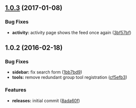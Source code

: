 <a name="1.0.3"></a>
## [1.0.3](https://github.com/hypeJunction/Elgg-group_profile/compare/1.0.2...v1.0.3) (2017-01-08)


### Bug Fixes

* **activity:** activity page shows the feed once again ([3bf57bf](https://github.com/hypeJunction/Elgg-group_profile/commit/3bf57bf))



<a name="1.0.2"></a>
## 1.0.2 (2016-02-18)


### Bug Fixes

* **sidebar:** fix search form ([1bb7bd9](https://github.com/hypeJunction/Elgg-group_profile/commit/1bb7bd9))
* **tools:** remove redundant group tool registration ([cf5efb3](https://github.com/hypeJunction/Elgg-group_profile/commit/cf5efb3))

### Features

* **releases:** initial commit ([8ada60f](https://github.com/hypeJunction/Elgg-group_profile/commit/8ada60f))



